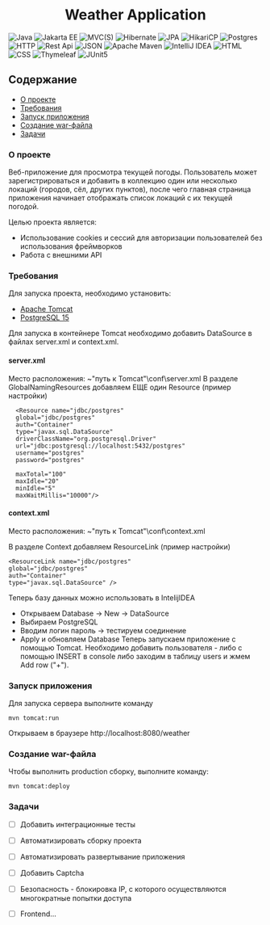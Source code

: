 <h1 align="center">Weather Application</h1>

![Java](https://img.shields.io/badge/java-59666C.svg?style=for-the-badge&logo=openjdk&logoColor=white)
![Jakarta EE](https://img.shields.io/badge/jakarta_ee-59666C?style=for-the-badge&labelColor=white)
![MVC(S)](https://img.shields.io/badge/mvc(s)-59666C?style=for-the-badge&labelColor=white)
![Hibernate](https://img.shields.io/badge/Hibernate-59666C?style=for-the-badge&logo=Hibernate&logoColor=white)
![JPA](https://img.shields.io/badge/jpa-59666C?style=for-the-badge&labelColor=white)
![HikariCP](https://img.shields.io/badge/hikari_cp-59666C.svg?style=for-the-badge)
![Postgres](https://img.shields.io/badge/postgres-59666C.svg?style=for-the-badge&logo=postgresql&logoColor=white)
![HTTP](https://img.shields.io/badge/http-59666C?style=for-the-badge&labelColor=white)
![Rest Api](https://img.shields.io/badge/REST%20API-59666C?style=for-the-badge&labelColor=white)
![JSON](https://img.shields.io/badge/json-59666C?style=for-the-badge&labelColor=white)
![Apache Maven](https://img.shields.io/badge/Apache%20Maven-59666C?style=for-the-badge&logo=Apache%20Maven&logoColor=white)
![IntelliJ IDEA](https://img.shields.io/badge/IntelliJIDEA-59666C.svg?style=for-the-badge&logo=intellij-idea&logoColor=white)
![HTML](https://img.shields.io/badge/HTML-59666C?style=for-the-badge&logo=html5&logoColor=white)
![CSS](https://img.shields.io/badge/CSS-59666C?&style=for-the-badge&logo=css3&logoColor=white)
![Thymeleaf](https://img.shields.io/badge/thymeleaf-59666C?style=for-the-badge&logo=thymeleaf)
![JUnit5](https://img.shields.io/badge/junit-59666C?style=for-the-badge&logo=junit5&logoColor=white)

## Содержание
- [О проекте](#о-проекте)
- [Требования](#требования)
- [Запуск приложения](#запуск-приложения)
- [Создание war-файла](#создание-war-файла)
- [Задачи](#задачи)

### О проекте
Веб-приложение для просмотра текущей погоды. Пользователь может зарегистрироваться и добавить в коллекцию один или несколько локаций (городов, сёл, других пунктов), после чего главная страница приложения начинает отображать список локаций с их текущей погодой.

Целью проекта является:
- Использование cookies и сессий для авторизации пользователей без использования фреймворков
- Работа с внешними API

### Требования

Для запуска проекта, необходимо установить:
- [Apache Tomcat](https://tomcat.apache.org/)
- [PostgreSQL 15](https://www.postgresql.org/download/)

Для запуска в контейнере Tomcat необходимо добавить DataSource в файлах server.xml и context.xml.

#### server.xml
Место расположения: ~"путь к Tomcat"\conf\server.xml
В разделе GlobalNamingResources добавляем ЕЩЕ один Resource (пример настройки)

	  <Resource name="jdbc/postgres" 
      global="jdbc/postgres" 
      auth="Container" 
      type="javax.sql.DataSource" 
      driverClassName="org.postgresql.Driver" 
      url="jdbc:postgresql://localhost:5432/postgres" 
      username="postgres" 
      password="postgres" 
      
      maxTotal="100" 
      maxIdle="20" 
      minIdle="5" 
      maxWaitMillis="10000"/>

#### context.xml
Место расположения: ~"путь к Tomcat"\conf\context.xml

В разделе Context добавляем ResourceLink (пример настройки)
```
<ResourceLink name="jdbc/postgres"
global="jdbc/postgres"
auth="Container"
type="javax.sql.DataSource" />
```

Теперь базу данных можно использовать в IntelijIDEA

- Открываем Database -> New -> DataSource
- Выбираем PostgreSQL
- Вводим логин пароль -> тестируем соединение
- Apply и обновляем Database
Теперь запускаем приложение с помощью Tomcat.
Необходимо добавить пользователя - либо с помощью INSERT в console либо заходим в таблицу users и жмем Add row ("+").

### Запуск приложения

Для запуска сервера выполните команду
```
mvn tomcat:run
```

Открываем в браузере http://localhost:8080/weather

### Создание war-файла
Чтобы выполнить production сборку, выполните команду:
```
mvn tomcat:deploy
```

### Задачи
- [ ] Добавить интеграционные тесты
- [ ] Автоматизировать сборку проекта
- [ ] Автоматизировать развертывание приложения
- [ ] Добавить Captcha
- [ ] Безопасность - блокировка IP, с которого осуществляются многократные попытки доступа
- [ ] Frontend...

